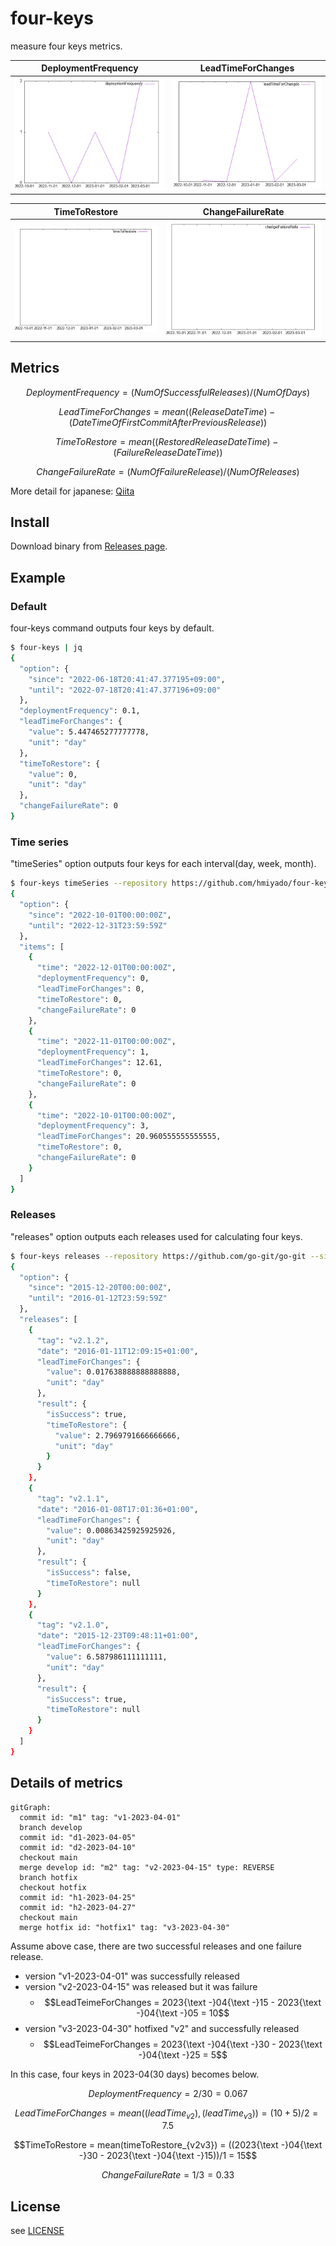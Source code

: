 # four-keys

measure four keys metrics.

DeploymentFrequency | LeadTimeForChanges
-- | --
![DeploymentFrequency](scripts/graph/deployment_frequency.jpg) | ![LeadTimeForChanges](scripts/graph/lead_time_for_changes.jpg)

TimeToRestore | ChangeFailureRate
-- | --
![TimeToRestore](scripts/graph/time_to_restore.jpg) | ![ChangeFailureRate](scripts/graph/change_failure_rate.jpg)

## Metrics

$$
DeploymentFrequency = (NumOfSuccessfulReleases) / (NumOfDays)
$$

$$
LeadTimeForChanges = mean( (ReleaseDateTime) - (DateTimeOfFirstCommitAfterPreviousRelease) )
$$

$$
TimeToRestore = mean( (RestoredReleaseDateTime) - (FailureReleaseDateTime) )
$$

$$
ChangeFailureRate = (NumOfFailureRelease) / (NumOfReleases)
$$

More detail for japanese: [Qiita](https://qiita.com/hmiyado/items/fb9b0409ab479942ad4c)

## Install

Download binary from [Releases page](https://github.com/hmiyado/four-keys/releases).

## Example

### Default

four-keys command outputs four keys by default.

```sh
$ four-keys | jq
{
  "option": {
    "since": "2022-06-18T20:41:47.377195+09:00",
    "until": "2022-07-18T20:41:47.377196+09:00"
  },
  "deploymentFrequency": 0.1,
  "leadTimeForChanges": {
    "value": 5.447465277777778,
    "unit": "day"
  },
  "timeToRestore": {
    "value": 0,
    "unit": "day"
  },
  "changeFailureRate": 0
}
```

### Time series

"timeSeries" option outputs four keys for each interval(day, week, month).

```sh
$ four-keys timeSeries --repository https://github.com/hmiyado/four-keys --since 2022-10-01 --until 2022-12-31 --interval month |jq
{
  "option": {
    "since": "2022-10-01T00:00:00Z",
    "until": "2022-12-31T23:59:59Z"
  },
  "items": [
    {
      "time": "2022-12-01T00:00:00Z",
      "deploymentFrequency": 0,
      "leadTimeForChanges": 0,
      "timeToRestore": 0,
      "changeFailureRate": 0
    },
    {
      "time": "2022-11-01T00:00:00Z",
      "deploymentFrequency": 1,
      "leadTimeForChanges": 12.61,
      "timeToRestore": 0,
      "changeFailureRate": 0
    },
    {
      "time": "2022-10-01T00:00:00Z",
      "deploymentFrequency": 3,
      "leadTimeForChanges": 20.960555555555555,
      "timeToRestore": 0,
      "changeFailureRate": 0
    }
  ]
}
```

### Releases

"releases" option outputs each releases used for calculating four keys.

```sh
$ four-keys releases --repository https://github.com/go-git/go-git --since 2015-12-20 --until 2016-01-12 | jq
{
  "option": {
    "since": "2015-12-20T00:00:00Z",
    "until": "2016-01-12T23:59:59Z"
  },
  "releases": [
    {
      "tag": "v2.1.2",
      "date": "2016-01-11T12:09:15+01:00",
      "leadTimeForChanges": {
        "value": 0.017638888888888888,
        "unit": "day"
      },
      "result": {
        "isSuccess": true,
        "timeToRestore": {
          "value": 2.7969791666666666,
          "unit": "day"
        }
      }
    },
    {
      "tag": "v2.1.1",
      "date": "2016-01-08T17:01:36+01:00",
      "leadTimeForChanges": {
        "value": 0.00863425925925926,
        "unit": "day"
      },
      "result": {
        "isSuccess": false,
        "timeToRestore": null
      }
    },
    {
      "tag": "v2.1.0",
      "date": "2015-12-23T09:48:11+01:00",
      "leadTimeForChanges": {
        "value": 6.587986111111111,
        "unit": "day"
      },
      "result": {
        "isSuccess": true,
        "timeToRestore": null
      }
    }
  ]
}
```

## Details of metrics

```mermaid
gitGraph:
  commit id: "m1" tag: "v1-2023-04-01"
  branch develop
  commit id: "d1-2023-04-05"
  commit id: "d2-2023-04-10"
  checkout main
  merge develop id: "m2" tag: "v2-2023-04-15" type: REVERSE
  branch hotfix
  checkout hotfix
  commit id: "h1-2023-04-25"
  commit id: "h2-2023-04-27"
  checkout main
  merge hotfix id: "hotfix1" tag: "v3-2023-04-30"
```

Assume above case, there are two successful releases and one failure release.

- version "v1-2023-04-01" was successfully released
- version "v2-2023-04-15" was released but it was failure
  - $$LeadTeimeForChanges = 2023{\text -}04{\text -}15 - 2023{\text -}04{\text -}05 = 10$$
- version "v3-2023-04-30" hotfixed "v2" and successfully released
  - $$LeadTeimeForChanges = 2023{\text -}04{\text -}30 - 2023{\text -}04{\text -}25 = 5$$

In this case, four keys in 2023-04(30 days) becomes below.

$$DeploymentFrequency = 2 / 30 = 0.067 $$

$$LeadTimeForChanges = mean((leadTime_{v2}), (leadTime_{v3})) = (10 + 5)/2 = 7.5 $$

$$TimeToRestore = mean(timeToRestore_{v2v3}) = ((2023{\text -}04{\text -}30 - 2023{\text -}04{\text -}15))/1 = 15$$

$$ChangeFailureRate = 1 / 3 = 0.33 $$

## License

see [LICENSE](./LICENSE)
